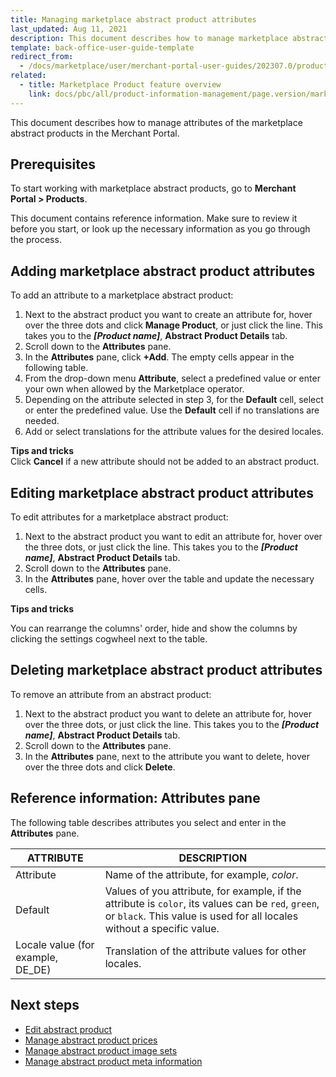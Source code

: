 ```yaml
---
title: Managing marketplace abstract product attributes
last_updated: Aug 11, 2021
description: This document describes how to manage marketplace abstract product attributes in the Merchant Portal.
template: back-office-user-guide-template
redirect_from:
  - /docs/marketplace/user/merchant-portal-user-guides/202307.0/products/abstract-products/managing-marketplace-abstract-product-attributes.html
related:
  - title: Marketplace Product feature overview
    link: docs/pbc/all/product-information-management/page.version/marketplace/marketplace-product-feature-overview.html
---
```


This document describes how to manage attributes of the marketplace abstract products in the Merchant Portal.

## Prerequisites

To start working with marketplace abstract products, go to **Merchant Portal&nbsp;<span aria-label="and then">></span> Products**.

This document contains reference information. Make sure to review it before you start, or look up the necessary information as you go through the process.

## Adding marketplace abstract product attributes

To add an attribute to a marketplace abstract product:

1. Next to the abstract product you want to create an attribute for, hover over the three dots and click **Manage Product**, or just click the line. This takes you to the **_[Product name]_**, **Abstract Product Details** tab.
2. Scroll down to the **Attributes** pane.
3. In the **Attributes** pane, click **+Add**. The empty cells appear in the following table.
4. From the drop-down menu **Attribute**, select a predefined value or enter your own when allowed by the Marketplace operator.
5. Depending on the attribute selected in step 3, for the **Default** cell, select or enter the predefined value. Use the **Default** cell if no translations are needed.
6. Add or select translations for the attribute values for the desired locales.

**Tips and tricks**
<br>Click **Cancel** if a new attribute should not be added to an abstract product.


## Editing marketplace abstract product attributes

To edit attributes for a marketplace abstract product:

1. Next to the abstract product you want to edit an attribute for, hover over the three dots, or just click the line. This takes you to the **_[Product name]_**, **Abstract Product Details** tab.
2. Scroll down to the **Attributes** pane.
3. In the **Attributes** pane, hover over the table and update the necessary cells.

**Tips and tricks**

You can rearrange the columns' order, hide and show the columns by clicking the settings cogwheel next to the table.


## Deleting marketplace abstract product attributes

To remove an attribute from an abstract product:

1. Next to the abstract product you want to delete an attribute for, hover over the three dots, or just click the line. This takes you to the **_[Product name]_**, **Abstract Product Details** tab.
2. Scroll down to the **Attributes** pane.
3. In the **Attributes** pane, next to the attribute you want to delete, hover over the three dots and click **Delete**.

## Reference information: Attributes pane

The following table describes attributes you select and enter in the **Attributes** pane.

| ATTRIBUTE | DESCRIPTION |
| ---------------- | --------------------------- |
| Attribute     | Name of the attribute, for example, *color*.                 |
| Default       | Values of you attribute, for example, if the attribute is `color`, its values can be `red`, `green`, or `black`. This value is used for all locales without a specific value. |
| Locale value (for example, DE_DE) | Translation of the attribute values for other locales. |

## Next steps

- [Edit abstract product](/docs/pbc/all/product-information-management/{{page.version}}/marketplace/manage-in-the-merchant-portal/abstract-products/manage-marketplace-abstract-products.html)
- [Manage abstract product prices](/docs/pbc/all/product-information-management/{{page.version}}/marketplace/manage-in-the-merchant-portal/abstract-products/manage-marketplace-abstract-product-prices.html)
- [Manage abstract product image sets](/docs/pbc/all/product-information-management/{{page.version}}/marketplace/manage-in-the-merchant-portal/abstract-products/manage-marketplace-abstract-product-image-sets.html)
- [Manage abstract product meta information](/docs/pbc/all/product-information-management/{{page.version}}/marketplace/manage-in-the-merchant-portal/abstract-products/manage-marketplace-abstract-product-meta-information.html)
